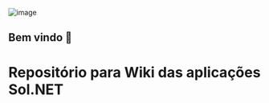 ![image](https://www.hetosoft.com.br/Arquivos/Programas/HETOSOFTSuporte.png)

## Bem vindo 🙌

# Repositório para Wiki das aplicações Sol.NET
<!--

**Here are some ideas to get you started:**

🙋‍♀️ A short introduction - what is your organization all about?
👀 Contribution guidelines - how do team members dive in?
👩‍💻 Useful resources - where do you keep your docs? Is there anything else the team should know?
🍪 Fun facts - what is your team's favorite snack?
🧙 Remember, you can do mighty things with the power of [Markdown](https://docs.github.com/github/writing-on-github/getting-started-with-writing-and-formatting-on-github/basic-writing-and-formatting-syntax)
-->
